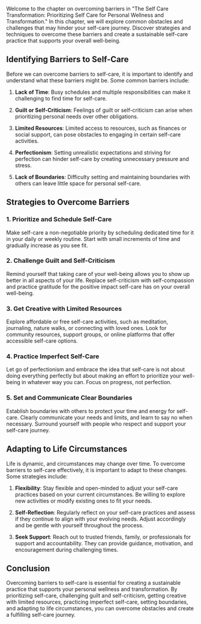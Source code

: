 
Welcome to the chapter on overcoming barriers in "The Self Care Transformation: Prioritizing Self Care for Personal Wellness and Transformation." In this chapter, we will explore common obstacles and challenges that may hinder your self-care journey. Discover strategies and techniques to overcome these barriers and create a sustainable self-care practice that supports your overall well-being.

Identifying Barriers to Self-Care
---------------------------------

Before we can overcome barriers to self-care, it is important to identify and understand what these barriers might be. Some common barriers include:

1. **Lack of Time**: Busy schedules and multiple responsibilities can make it challenging to find time for self-care.

2. **Guilt or Self-Criticism**: Feelings of guilt or self-criticism can arise when prioritizing personal needs over other obligations.

3. **Limited Resources**: Limited access to resources, such as finances or social support, can pose obstacles to engaging in certain self-care activities.

4. **Perfectionism**: Setting unrealistic expectations and striving for perfection can hinder self-care by creating unnecessary pressure and stress.

5. **Lack of Boundaries**: Difficulty setting and maintaining boundaries with others can leave little space for personal self-care.

Strategies to Overcome Barriers
-------------------------------

### 1. **Prioritize and Schedule Self-Care**

Make self-care a non-negotiable priority by scheduling dedicated time for it in your daily or weekly routine. Start with small increments of time and gradually increase as you see fit.

### 2. **Challenge Guilt and Self-Criticism**

Remind yourself that taking care of your well-being allows you to show up better in all aspects of your life. Replace self-criticism with self-compassion and practice gratitude for the positive impact self-care has on your overall well-being.

### 3. **Get Creative with Limited Resources**

Explore affordable or free self-care activities, such as meditation, journaling, nature walks, or connecting with loved ones. Look for community resources, support groups, or online platforms that offer accessible self-care options.

### 4. **Practice Imperfect Self-Care**

Let go of perfectionism and embrace the idea that self-care is not about doing everything perfectly but about making an effort to prioritize your well-being in whatever way you can. Focus on progress, not perfection.

### 5. **Set and Communicate Clear Boundaries**

Establish boundaries with others to protect your time and energy for self-care. Clearly communicate your needs and limits, and learn to say no when necessary. Surround yourself with people who respect and support your self-care journey.

Adapting to Life Circumstances
------------------------------

Life is dynamic, and circumstances may change over time. To overcome barriers to self-care effectively, it is important to adapt to these changes. Some strategies include:

1. **Flexibility**: Stay flexible and open-minded to adjust your self-care practices based on your current circumstances. Be willing to explore new activities or modify existing ones to fit your needs.

2. **Self-Reflection**: Regularly reflect on your self-care practices and assess if they continue to align with your evolving needs. Adjust accordingly and be gentle with yourself throughout the process.

3. **Seek Support**: Reach out to trusted friends, family, or professionals for support and accountability. They can provide guidance, motivation, and encouragement during challenging times.

Conclusion
----------

Overcoming barriers to self-care is essential for creating a sustainable practice that supports your personal wellness and transformation. By prioritizing self-care, challenging guilt and self-criticism, getting creative with limited resources, practicing imperfect self-care, setting boundaries, and adapting to life circumstances, you can overcome obstacles and create a fulfilling self-care journey.

